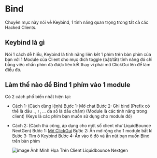 # Bind

Chuyên mục này nói về Keybind, 1 tính năng quan trọng trong tất cả các Hacked Clients.

## Keybind là gì

Nói 1 cách dễ hiểu, Keybind là tính năng liên kết 1 phím trên bàn phím của bạn với 1 Module của Client cho mục đích toggle (bật/tắt) tính năng đó chỉ bằng việc nhấn phím đã được liên kết thay vì phải mở ClickGui lên để làm điều đó.

## Làm thế nào để Bind 1 phím vào 1 module

Có 2 cách phổ biến nhất hiện tại:

+ Cách 1: (Cách dùng lệnh)
  Bước 1: Mở chat
  Bước 2: Ghi <prefix> bind <module> <Keys>
  (Prefix có thể là dấu `.`, `!`, ... đa số là dấu chấm)
  (Module là các tính năng trong client)
  (Keys là các phím bạn muốn sử dụng cho module đó)

+ Cách 2: (Cách thủ công, áp dụng cho một số client như LiquidBounce NextGen)
  Bước 1: [Mở ClickGui](https://github.com/javiki123gm/docs-cheating/blob/main/vi/kien_thuc/cach_mo_clickgui.md)
  Bước 2: Ấn mở rộng cho 1 module bất kì
  Bước 3: Tìm ô Keybind
  Bước 4: Ấn vào ô đó và ấn nút bạn muốn Bind trên bàn phím

  
  ![image](https://github.com/javiki123gm/docs-cheating/assets/128275915/3a27cb89-5ef2-4475-a560-ff4edba5b6b3)
         Ảnh Minh Họa Trên Client Liquidbounce Nextgen
